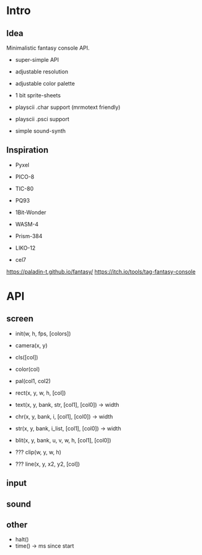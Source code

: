 # Intro

## Idea

Minimalistic fantasy console API.

- super-simple API
- adjustable resolution
- adjustable color palette
- 1 bit sprite-sheets

- playscii .char support (mrmotext friendly)
- playscii .psci support
- simple sound-synth

## Inspiration

- Pyxel
- PICO-8
- TIC-80
- PQ93

- 1Bit-Wonder
- WASM-4
- Prism-384
- LIKO-12
- cel7

https://paladin-t.github.io/fantasy/
https://itch.io/tools/tag-fantasy-console

# API

## screen

- init(w, h, fps, [colors])

- camera(x, y)

- cls([col])

- color(col)

- pal(col1, col2)

- rect(x, y, w, h, [col])

- text(x, y, bank, str, [col1], [col0]) -> width

- chr(x, y, bank, i, [col1], [col0]) -> width

- str(x, y, bank, i_list, [col1], [col0]) -> width

- blit(x, y, bank, u, v, w, h, [col1], [col0])


- ??? clip(w, y, w, h)

- ??? line(x, y, x2, y2, [col])



## input


## sound

## other

- halt()
- time() -> ms since start
